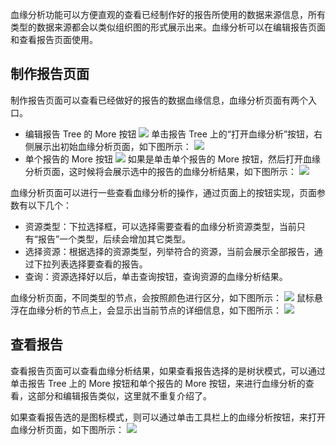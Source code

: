 血缘分析功能可以方便直观的查看已经制作好的报告所使用的数据来源信息，所有类型的数据来源都会以类似组织图的形式展示出来。血缘分析可以在编辑报告页面和查看报告页面使用。

## 制作报告页面
制作报告页面可以查看已经做好的报告的数据血缘信息，血缘分析页面有两个入口。
- 编辑报告 Tree 的 More 按钮
![](https://main.qcloudimg.com/raw/36b914bc06c6b401d4900d24e6086561.png)
单击报告 Tree 上的“打开血缘分析”按钮，右侧展示出初始血缘分析页面，如下图所示：
![](https://main.qcloudimg.com/raw/ca9ddc560ec6e185c3cf492fda6a8bc3.png)
- 单个报告的 More 按钮
![](https://main.qcloudimg.com/raw/cb6f572d64f8b859383ab1e97a2b2faa.png)
如果是单击单个报告的 More 按钮，然后打开血缘分析页面，这时候将会展示选中的报告的血缘分析结果，如下图所示：
![](https://main.qcloudimg.com/raw/23495861ad6e6772c829fac20e3678a8.png)

血缘分析页面可以进行一些查看血缘分析的操作，通过页面上的按钮实现，页面参数有以下几个：
- 资源类型：下拉选择框，可以选择需要查看的血缘分析资源类型，当前只有“报告”一个类型，后续会增加其它类型。
- 选择资源：根据选择的资源类型，列举符合的资源，当前会展示全部报告，通过下拉列表选择要查看的报告。
- 查询：资源选择好以后，单击查询按钮，查询资源的血缘分析结果。

血缘分析页面，不同类型的节点，会按照颜色进行区分，如下图所示：
![](https://main.qcloudimg.com/raw/897fcddf72b9ab277a761b807978d3f2.png)
鼠标悬浮在血缘分析的节点上，会显示出当前节点的详细信息，如下图所示：
![](https://main.qcloudimg.com/raw/28a0ae8ca99481c66c9862f6eb21b569.png)

## 查看报告
查看报告页面可以查看血缘分析结果，如果查看报告选择的是树状模式，可以通过单击报告 Tree 上的 More 按钮和单个报告的 More 按钮，来进行血缘分析的查看，这部分和编辑报告类似，这里就不重复介绍了。

如果查看报告选的是图标模式，则可以通过单击工具栏上的血缘分析按钮，来打开血缘分析页面，如下图所示：
![](https://main.qcloudimg.com/raw/4f25b96fbf35ee5b63e8195d8ee93721.png)

